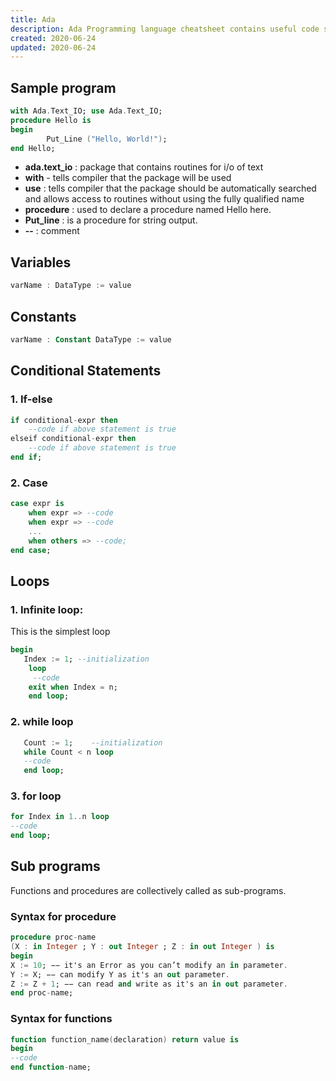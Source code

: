 ```yaml
---
title: Ada
description: Ada Programming language cheatsheet contains useful code syntax with examples which is handy while coding.
created: 2020-06-24
updated: 2020-06-24
---
```


## Sample program

```ada
with Ada.Text_IO; use Ada.Text_IO;
procedure Hello is
begin
		Put_Line ("Hello, World!");
end Hello;
```
* **ada.text_io** : package that contains routines for i/o of text
* **with** - tells compiler that the package will be used
* **use** : tells compiler that the package should be automatically searched and allows access to routines without using the fully qualified name
* **procedure** : used to declare a procedure named Hello here.
* **Put_line** : is a procedure for string output. 
* **--** : comment

## Variables

```ada
varName : DataType := value
```
## Constants
```ada
varName : Constant DataType := value
```
## Conditional Statements

### 1. If-else
```ada
if conditional-expr then 
    --code if above statement is true
elseif conditional-expr then 
    --code if above statement is true
end if;
```

### 2. Case
```ada
case expr is 
    when expr => --code
    when expr => --code
    ...
    when others => --code;
end case;
```
## Loops

### 1. Infinite loop:

This is the simplest loop

```ada
begin
   Index := 1; --initialization
    loop                            
     --code
	exit when Index = n;
	end loop;
```
### 2. while loop

```ada
   Count := 1;    --initialization
   while Count < n loop  
   --code
   end loop;
```

### 3. for loop

```ada
for Index in 1..n loop          
--code
end loop;
```
## Sub programs

Functions and procedures are collectively called as sub-programs.

### Syntax for procedure

```ada
procedure proc-name
(X : in Integer ; Y : out Integer ; Z : in out Integer ) is
begin
X := 10; −− it's an Error as you can’t modify an in parameter.
Y := X; −− can modify Y as it's an out parameter.
Z := Z + 1; −− can read and write as it's an in out parameter.
end proc-name;
```
### Syntax for functions

```ada
function function_name(declaration) return value is
begin
--code
end function-name;
```

